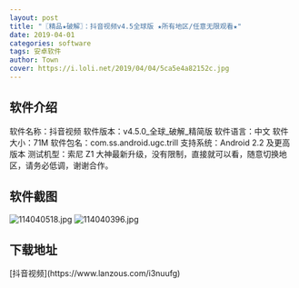 ```yaml
---
layout: post
title: "〖精品★破解〗：抖音视频v4.5全球版 ★所有地区/任意无限观看★"
date: 2019-04-01
categories: software
tags: 安卓软件
author: Town
cover: https://i.loli.net/2019/04/04/5ca5e4a82152c.jpg
---
```


## 软件介绍

软件名称：抖音视频
软件版本：v4.5.0_全球_破解_精简版
软件语言：中文
软件大小：71M
软件包名：com.ss.android.ugc.trill
支持系统：Android 2.2 及更高版本
测试机型：索尼 Z1 
大神最新升级，没有限制，直接就可以看，随意切换地区，请务必低调，谢谢合作。

## 软件截图

![114040518.jpg](https://i.loli.net/2019/04/04/5ca5e4a82152c.jpg)
![114040396.jpg](https://i.loli.net/2019/04/04/5ca5e4a880271.jpg)

## 下载地址

<span id="psd">
[抖音视频](https://www.lanzous.com/i3nuufg)  
</span>

